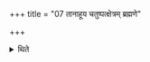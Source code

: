 +++
title = "07 तानाहूय चतुष्पत्क्षेत्रम् ब्रह्मणे"

+++

<details><summary>थिते</summary>

तानाहूय चतुष्पत्क्षेत्रं ब्रह्मणे ददाति ७
</details>
